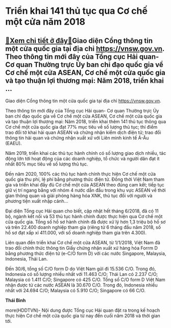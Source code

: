 Triển khai 141 thủ tục qua Cơ chế một cửa năm 2018
==================================================

[:gift:Xem chi tiết ở đây:gift:](https://hddtvn.com/trien-khai-141-thu-tuc-qua-co-che-mot-cua-nam-2018/)Giao diện Cổng thông tin một cửa quốc gia tại địa chỉ https://vnsw.gov.vn. Theo thông tin mới đây của Tổng cục Hải quan- Cơ quan Thường trực Ủy ban chỉ đạo quốc gia về Cơ chế một cửa ASEAN, Cơ chế một cửa quốc gia và tạo thuận lợi thương mại: Năm 2018, triển khai …
-------------------------------------------------------------------------------------------------------------------------------------------------------------------------------------------------------------------------------------------------------------------------







 






 Giao diện Cổng thông tin một cửa quốc gia tại địa chỉ https://vnsw.gov.vn. 


Theo thông tin mới đây của Tổng cục Hải quan- Cơ quan Thường trực Ủy ban chỉ đạo quốc gia về Cơ chế một cửa ASEAN, Cơ chế một cửa quốc gia và tạo thuận lợi thương mại: Năm 2018, triển khai thêm 141 thủ tục thông qua Cơ chế một cửa quốc gia đạt 77% mục tiêu về số lượng thủ tục; thí điểm trao đổi tờ khai hải quan ASEAN và chứng nhận kiểm dịch điện tử; trao đổi thông tin hải quan và chứng nhận xuất xứ với Liên minh kinh tế Á-Âu (EAEU).


Năm 2019, triển khai các thủ tục hành chính có số lượng giao dịch nhiều, tác động lớn tới hoạt động của các doanh nghiệp, tổ chức và người dân đạt ít nhất 80% mục tiêu về số lượng thủ tục.


Đến năm 2020, 100% các thủ tục hành chính thực hiện Cơ chế một cửa quốc gia thu phí, lệ phí bằng phương thức điện tử. Đồng thời Việt Nam tham gia và triển khai đầy đủ Cơ chế một cửa ASEAN theo đúng cam kết; tiếp tục giữ vị trí ngang bằng với nhóm 4 nước dẫn đầu trong khu vực ASEAN về thời gian thông quan và giải phóng hàng hóa XNK, thủ tục đối với người và phương tiện xuất nhập cảnh… 


Đại diện Tổng cục Hải quan cho biết, cập nhật hết tháng 6/2018, đã có 11 bộ, ngành kết nối và 53 thủ tục hành chính được thực hiện qua Cơ chế một cửa quốc gia. Tổng số hồ sơ hành chính đã được xử lý hơn 1,3 triệu bộ hồ sơ và trên 22.400 doanh nghiệp tham gia (riêng từ 6 tháng đầu năm 2018, số hồ sơ đạt xấp xỉ 411.000, với số doanh nghiệp tham gia trên 4.300).


Liên quan đến triển khai Cơ chế một cửa ASEAN, từ 1/1/2018, Việt Nam đã trao đổi chính thức thông tin Giấy chứng nhận xuất xứ hàng hóa Forrm D bằng phương thức điện tử (e-C/O form D) với các nước Singapore, Malaysia, Indonesia, Thái Lan.


Đến 30/6, tổng số C/O form D do Việt Nam gửi đi 15.536 C/O. Trong đó, Indonesia có số lượng nhiều nhất với 11.463 C/O; Thái Lan có 2.237 C/O; Malaysia có 1.411 C/O; Singapore có 425 C/O. Tổng số C/O form D Việt Nam nhận được từ các nước ASEAN là 30.670 C/O. Trong đó, Indonesia nhiều nhất với 24.694 C/O; Malaysia có 5.910 C/O; Singapore có 66 C/O.






**Thái Bình**



more(HDDTVN)- Nội dung được Tổng cục Hải quan đặt ra trong kế hoạch thực hiện Cơ chế một cửa quốc gia từ nay đến cuối năm 2018 và thời gian tới.

